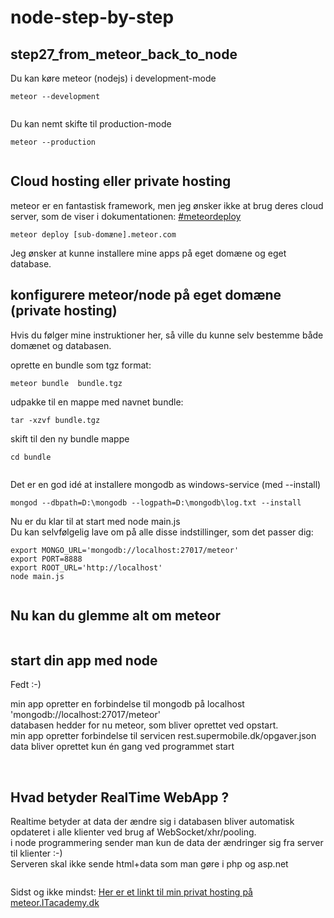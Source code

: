 node-step-by-step
=================


## step27_from_meteor_back_to_node



Du kan køre meteor (nodejs) i development-mode

    meteor --development

<img src="public/images/running-meteor-development.png" alt="">


Du kan nemt skifte til production-mode

    meteor --production

<img src="public/images/running-meteor-production.png" alt="">


## Cloud hosting eller private hosting

meteor er en fantastisk framework, men jeg ønsker ikke at brug deres cloud server, som de viser i dokumentationen: <a href="http://docs.meteor.com/#meteordeploy">#meteordeploy</a> 


    meteor deploy [sub-domæne].meteor.com

Jeg ønsker at kunne installere mine apps på eget domæne og eget database.

## konfigurere meteor/node på eget domæne (private hosting)

Hvis du følger mine instruktioner her, så ville du kunne selv bestemme både domænet og databasen.


oprette en bundle som tgz format: 

    meteor bundle  bundle.tgz

udpakke til en mappe med navnet bundle:

    tar -xzvf bundle.tgz

skift til den ny bundle mappe

    cd bundle

<img src="public/images/meteor-bundle.png" alt="">


Det er en god idé at installere mongodb as windows-service (med --install)

    mongod --dbpath=D:\mongodb --logpath=D:\mongodb\log.txt --install

Nu er du klar til at start med node main.js <br>
Du kan selvfølgelig lave om på alle disse indstillinger, som det passer dig:  

    export MONGO_URL='mongodb://localhost:27017/meteor'
    export PORT=8888
    export ROOT_URL='http://localhost'
    node main.js
    

<img src="public/images/mongod-node.png" alt="">



## Nu kan du glemme alt om meteor 

<img src="http://about_node.itacademy.dk/content/images/2014/Mar/unpublish.gif" alt="">


## start din app med node 

Fedt :-) 

min app opretter en forbindelse til mongodb på localhost 'mongodb://localhost:27017/meteor'<br>
databasen hedder for nu meteor, som bliver oprettet ved opstart. <br>
min app opretter forbindelse til servicen rest.supermobile.dk/opgaver.json <br>
data bliver oprettet kun én gang ved programmet start <br>


<img src="public/images/meteor-bundle-port-8888.png" alt="">

<img src="public/images/meteor-running-nodejs-on-port-8888.png" alt="">

<img src="public/images/meteor-mongodb.png" alt="">



## Hvad betyder RealTime WebApp ?

Realtime betyder at data der ændre sig i databasen bliver automatisk opdateret i alle klienter ved brug af WebSocket/xhr/pooling. <br>
i node programmering sender man kun de data der ændringer sig fra server til klienter :-) <br>
Serveren skal ikke sende html+data som man gøre i php og asp.net
<br>


<img src="public/images/send-json-data-with-websocket.png" alt="">   



Sidst og ikke mindst: <a href="http://meteor.itacademy.dk">Her er et linkt til min privat hosting på meteor.ITacademy.dk </a>
<br>











